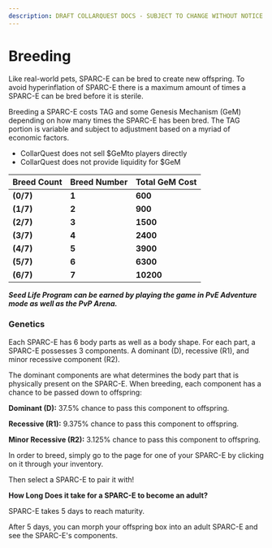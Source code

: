 ```yaml
---
description: DRAFT COLLARQUEST DOCS - SUBJECT TO CHANGE WITHOUT NOTICE.
---
```


# Breeding

Like real-world pets, SPARC-E can be bred to create new offspring. To avoid hyperinflation of SPARC-E there is a maximum amount of times a SPARC-E can be bred before it is sterile.

Breeding a SPARC-E costs TAG and some Genesis Mechanism (GeM) depending on how many times the SPARC-E has been bred. The TAG portion is variable and subject to adjustment based on a myriad of economic factors.

* CollarQuest does not sell $GeMto players directly
* CollarQuest does not provide liquidity for $GeM

| **Breed Count** | **Breed Number** | **Total GeM Cost** |
| --------------- | ---------------- | ------------------ |
| **(0/7)**       | **1**            | **600**            |
| **(1/7)**       | **2**            | **900**            |
| **(2/7)**       | **3**            | **1500**           |
| **(3/7)**       | **4**            | **2400**           |
| **(4/7)**       | **5**            | **3900**           |
| **(5/7)**       | **6**            | **6300**           |
| **(6/7)**       | **7**            | **10200**          |

_**Seed Life Program can be earned by playing the game in PvE Adventure mode as well as the PvP Arena.**_

### **Genetics**

Each SPARC-E has 6 body parts as well as a body shape. For each part, a SPARC-E possesses 3 components. A dominant (D), recessive (R1), and minor recessive component (R2).

The dominant components are what determines the body part that is physically present on the SPARC-E. When breeding, each component has a chance to be passed down to offspring:

**Dominant (D):** 37.5% chance to pass this component to offspring.

**Recessive (R1):** 9.375% chance to pass this component to offspring.

**Minor Recessive (R2):** 3.125% chance to pass this component to offspring.

In order to breed, simply go to the page for one of your SPARC-E by clicking on it through your inventory.

Then select a SPARC-E to pair it with!

**How Long Does it take for a SPARC-E to become an adult?**

SPARC-E takes 5 days to reach maturity.

After 5 days, you can morph your offspring box into an adult SPARC-E and see the SPARC-E's components.
